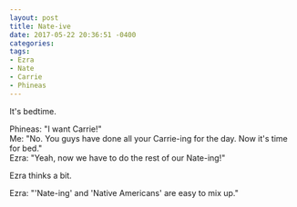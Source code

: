 ```yaml
---
layout: post
title: Nate-ive
date: 2017-05-22 20:36:51 -0400
categories:
tags:
- Ezra
- Nate
- Carrie
- Phineas
---
```


It's bedtime.

Phineas: "I want Carrie!"<br/>
Me: "No. You guys have done all your Carrie-ing for the day. Now it's time for bed."<br/>
Ezra: "Yeah, now we have to do the rest of our Nate-ing!"

Ezra thinks a bit.

Ezra: "'Nate-ing' and 'Native Americans' are easy to mix up."
